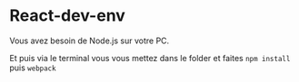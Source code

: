 # React-dev-env

Vous avez besoin de Node.js sur votre PC.

Et puis via le terminal vous vous mettez dans le folder et faites `npm install` puis `webpack` 